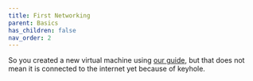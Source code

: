 ```yaml
---
title: First Networking
parent: Basics
has_children: false
nav_order: 2
---
```


So you created a new virtual machine using [our guide](./first-virtual-machine), but that does not mean it is connected to the internet yet because of keyhole.
